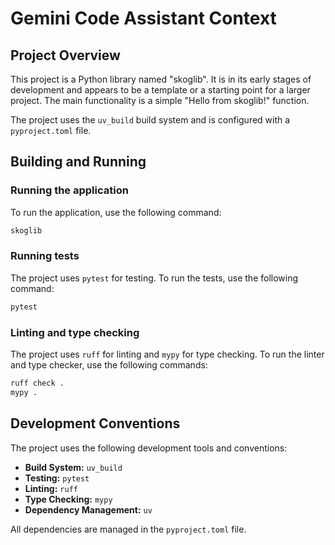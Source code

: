 # Gemini Code Assistant Context

## Project Overview

This project is a Python library named "skoglib". It is in its early stages of development and appears to be a template or a starting point for a larger project. The main functionality is a simple "Hello from skoglib!" function.

The project uses the `uv_build` build system and is configured with a `pyproject.toml` file.

## Building and Running

### Running the application

To run the application, use the following command:

```bash
skoglib
```

### Running tests

The project uses `pytest` for testing. To run the tests, use the following command:

```bash
pytest
```

### Linting and type checking

The project uses `ruff` for linting and `mypy` for type checking. To run the linter and type checker, use the following commands:

```bash
ruff check .
mypy .
```

## Development Conventions

The project uses the following development tools and conventions:

*   **Build System:** `uv_build`
*   **Testing:** `pytest`
*   **Linting:** `ruff`
*   **Type Checking:** `mypy`
*   **Dependency Management:** `uv`

All dependencies are managed in the `pyproject.toml` file.
